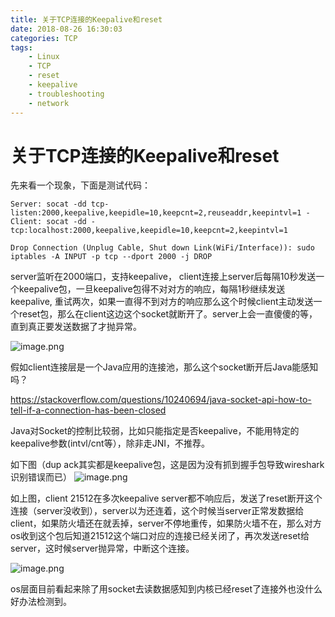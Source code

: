 ```yaml
---
title: 关于TCP连接的Keepalive和reset
date: 2018-08-26 16:30:03
categories: TCP
tags:
    - Linux
    - TCP
    - reset
    - keepalive
    - troubleshooting
    - network
---
```


# 关于TCP连接的Keepalive和reset

先来看一个现象，下面是测试代码：

    Server: socat -dd tcp-listen:2000,keepalive,keepidle=10,keepcnt=2,reuseaddr,keepintvl=1 -
    Client: socat -dd - tcp:localhost:2000,keepalive,keepidle=10,keepcnt=2,keepintvl=1
    
    Drop Connection (Unplug Cable, Shut down Link(WiFi/Interface)): sudo iptables -A INPUT -p tcp --dport 2000 -j DROP

server监听在2000端口，支持keepalive， client连接上server后每隔10秒发送一个keepalive包，一旦keepalive包得不对对方的响应，每隔1秒继续发送keepalive, 重试两次，如果一直得不到对方的响应那么这个时候client主动发送一个reset包，那么在client这边这个socket就断开了。server上会一直傻傻的等，直到真正要发送数据了才抛异常。


![image.png](https://plantegg.oss-cn-beijing.aliyuncs.com/images/oss/90d1c4919d86764242ab726b4c69f006.png)

假如client连接层是一个Java应用的连接池，那么这个socket断开后Java能感知吗？

https://stackoverflow.com/questions/10240694/java-socket-api-how-to-tell-if-a-connection-has-been-closed

Java对Socket的控制比较弱，比如只能指定是否keepalive，不能用特定的keepalive参数(intvl/cnt等），除非走JNI，不推荐。

如下图（dup ack其实都是keepalive包，这是因为没有抓到握手包导致wireshark识别错误而已）
![image.png](https://plantegg.oss-cn-beijing.aliyuncs.com/images/oss/c2893e5ad89ee450c61a370ec7bf6f06.png)

如上图，client 21512在多次keepalive server都不响应后，发送了reset断开这个连接（server没收到），server以为还连着，这个时候当server正常发数据给client，如果防火墙还在就丢掉，server不停地重传，如果防火墙不在，那么对方os收到这个包后知道21512这个端口对应的连接已经关闭了，再次发送reset给server，这时候server抛异常，中断这个连接。

![image.png](https://plantegg.oss-cn-beijing.aliyuncs.com/images/oss/78427c329e72d526aa8908942409f092.png)

os层面目前看起来除了用socket去读数据感知到内核已经reset了连接外也没什么好办法检测到。